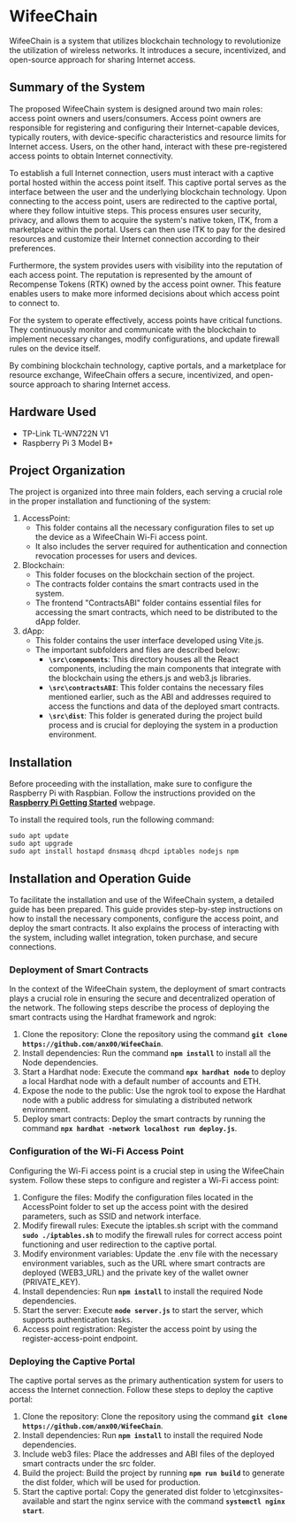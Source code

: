 # **WifeeChain**

WifeeChain is a system that utilizes blockchain technology to revolutionize the utilization of wireless networks. It introduces a secure, incentivized, and open-source approach for sharing Internet access.

## **Summary of the System**

The proposed WifeeChain system is designed around two main roles: access point owners and users/consumers. Access point owners are responsible for registering and configuring their Internet-capable devices, typically routers, with device-specific characteristics and resource limits for Internet access. Users, on the other hand, interact with these pre-registered access points to obtain Internet connectivity.

To establish a full Internet connection, users must interact with a captive portal hosted within the access point itself. This captive portal serves as the interface between the user and the underlying blockchain technology. Upon connecting to the access point, users are redirected to the captive portal, where they follow intuitive steps. This process ensures user security, privacy, and allows them to acquire the system's native token, ITK, from a marketplace within the portal. Users can then use ITK to pay for the desired resources and customize their Internet connection according to their preferences.

Furthermore, the system provides users with visibility into the reputation of each access point. The reputation is represented by the amount of Recompense Tokens (RTK) owned by the access point owner. This feature enables users to make more informed decisions about which access point to connect to.

For the system to operate effectively, access points have critical functions. They continuously monitor and communicate with the blockchain to implement necessary changes, modify configurations, and update firewall rules on the device itself.

By combining blockchain technology, captive portals, and a marketplace for resource exchange, WifeeChain offers a secure, incentivized, and open-source approach to sharing Internet access.


## **Hardware Used**

- TP-Link TL-WN722N V1
- Raspberry Pi 3 Model B+

## **Project Organization**

The project is organized into three main folders, each serving a crucial role in the proper installation and functioning of the system:

1. AccessPoint:
    - This folder contains all the necessary configuration files to set up the device as a WifeeChain Wi-Fi access point.
    - It also includes the server required for authentication and connection revocation processes for users and devices.
2. Blockchain:
    - This folder focuses on the blockchain section of the project.
    - The contracts folder contains the smart contracts used in the system.
    - The frontend "ContractsABI" folder contains essential files for accessing the smart contracts, which need to be distributed to the dApp folder.
3. dApp:
    - This folder contains the user interface developed using Vite.js.
    - The important subfolders and files are described below:
        - **`\src\components`**: This directory houses all the React components, including the main components that integrate with the blockchain using the ethers.js and web3.js libraries.
        - **`\src\contractsABI`**: This folder contains the necessary files mentioned earlier, such as the ABI and addresses required to access the functions and data of the deployed smart contracts.
        - **`\src\dist`**: This folder is generated during the project build process and is crucial for deploying the system in a production environment.
## **Installation**

Before proceeding with the installation, make sure to configure the Raspberry Pi with Raspbian. Follow the instructions provided on the **[Raspberry Pi Getting Started](https://www.raspberrypi.com/documentation/computers/getting-started.html)** webpage.

To install the required tools, run the following command:

```shell
sudo apt update
sudo apt upgrade
sudo apt install hostapd dnsmasq dhcpd iptables nodejs npm
```

## **Installation and Operation Guide**

To facilitate the installation and use of the WifeeChain system, a detailed guide has been prepared. This guide provides step-by-step instructions on how to install the necessary components, configure the access point, and deploy the smart contracts. It also explains the process of interacting with the system, including wallet integration, token purchase, and secure connections.

### **Deployment of Smart Contracts**

In the context of the WifeeChain system, the deployment of smart contracts plays a crucial role in ensuring the secure and decentralized operation of the network. The following steps describe the process of deploying the smart contracts using the Hardhat framework and ngrok:

1. Clone the repository: Clone the repository using the command **`git clone https://github.com/anx00/WifeeChain`**.
2. Install dependencies: Run the command **`npm install`** to install all the Node dependencies.
3. Start a Hardhat node: Execute the command **`npx hardhat node`** to deploy a local Hardhat node with a default number of accounts and ETH.
4. Expose the node to the public: Use the ngrok tool to expose the Hardhat node with a public address for simulating a distributed network environment.
5. Deploy smart contracts: Deploy the smart contracts by running the command **`npx hardhat -network localhost run deploy.js`**.

### **Configuration of the Wi-Fi Access Point**

Configuring the Wi-Fi access point is a crucial step in using the WifeeChain system. Follow these steps to configure and register a Wi-Fi access point:

1. Configure the files: Modify the configuration files located in the AccessPoint folder to set up the access point with the desired parameters, such as SSID and network interface.
2. Modify firewall rules: Execute the iptables.sh script with the command **`sudo ./iptables.sh`** to modify the firewall rules for correct access point functioning and user redirection to the captive portal.
3. Modify environment variables: Update the .env file with the necessary environment variables, such as the URL where smart contracts are deployed (WEB3_URL) and the private key of the wallet owner (PRIVATE_KEY).
4. Install dependencies: Run **`npm install`** to install the required Node dependencies.
5. Start the server: Execute **`node server.js`** to start the server, which supports authentication tasks.
6. Access point registration: Register the access point by using the register-access-point endpoint.

### **Deploying the Captive Portal**

The captive portal serves as the primary authentication system for users to access the Internet connection. Follow these steps to deploy the captive portal:

1. Clone the repository: Clone the repository using the command **`git clone https://github.com/anx00/WifeeChain`**.
2. Install dependencies: Run **`npm install`** to install the required Node dependencies.
3. Include web3 files: Place the addresses and ABI files of the deployed smart contracts under the src folder.
4. Build the project: Build the project by running **`npm run build`** to generate the dist folder, which will be used for production.
5. Start the captive portal: Copy the generated dist folder to \etcginxsites-available and start the nginx service with the command **`systemctl nginx start`**.